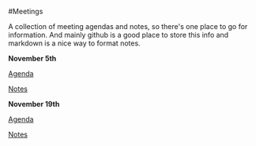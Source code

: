 #Meetings

A collection of meeting agendas and notes, so there's one place to go for information. And mainly github is a good place to store this info and markdown is a nice way to format notes.

**November 5th**

[Agenda](https://github.com/PTCscheduler/meetings/blob/master/15-11-05_Agenda.md)

[Notes](https://github.com/PTCscheduler/meetings/blob/master/15-11-05_Notes.md)

**November 19th**

[Agenda](https://github.com/PTCscheduler/meetings/blob/master/15-11-19_Agenda%20copy.md)

[Notes](https://github.com/PTCscheduler/meetings/blob/master/15-11-19_Notes%20copy%202.md)
